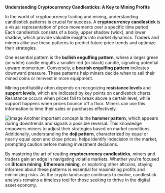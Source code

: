 **Understanding Cryptocurrency Candlesticks: A Key to Mining Profits**

In the world of cryptocurrency trading and mining, understanding candlestick patterns is crucial for success. A **cryptocurrency candlestick** is a visual representation of price movements over a specific time period. Each candlestick consists of a body, upper shadow (wick), and lower shadow, which provide valuable insights into market dynamics. Traders and miners alike use these patterns to predict future price trends and optimize their strategies.

One essential pattern is the **bullish engulfing pattern**, where a larger green (or white) candle engulfs a smaller red (or black) candle, signaling potential upward momentum. Conversely, a **bearish engulfing pattern** indicates downward pressure. These patterns help miners decide when to sell their mined coins or reinvest in more equipment.

Mining profitability often depends on recognizing **resistance levels** and **support levels**, which are indicated by key points on candlestick charts. Resistance occurs when prices fail to break above a certain level, while support happens when prices bounce off a floor. Miners can use this information to time their sales or purchases effectively.


![Image](https://github.com/user-attachments/assets/31692037-0104-4703-abd1-696b6a7dd41b)
Another important concept is the **hammer pattern**, which appears during downtrends and signals a possible reversal. This knowledge empowers miners to adjust their strategies based on market conditions. Additionally, understanding the **doji pattern**, characterized by equal or nearly equal open and close prices, helps identify indecision in the market, prompting caution before making investment decisions.

By mastering the art of reading **cryptocurrency candlesticks**, miners and traders gain an edge in navigating volatile markets. Whether you're focused on **Bitcoin mining**, **Ethereum mining**, or exploring other altcoins, staying informed about these patterns is essential for maximizing profits and minimizing risks. As the crypto landscape continues to evolve, candlestick analysis remains a timeless tool for those seeking to thrive in the digital asset economy.